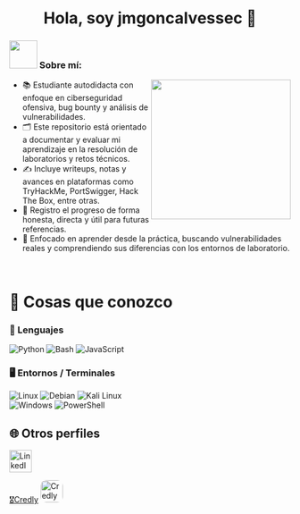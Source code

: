 

<!--
**jmgoncalvessec/jmgoncalvessec** is a ✨ _special_ ✨ repository because its `README.md` (this file) appears on your GitHub profile.

Here are some ideas to get you started:

- 🔭 I’m currently working on ...
- 🌱 I’m currently learning ...
- 👯 I’m looking to collaborate on ...
- 🤔 I’m looking for help with ...
- 💬 Ask me about ...
- 📫 How to reach me: ...
- 😄 Pronouns: ...
- ⚡ Fun fact: ...
-->
<h1 align="center">Hola, soy jmgoncalvessec 👋</h1>

### <picture><img src="https://github.com/7oSkaaa/7oSkaaa/blob/main/Images/about_me.gif?raw=true" width="50px"></picture> Sobre mí:

<picture> <img align="right" src="https://github.com/7oSkaaa/7oSkaaa/blob/main/Images/Right_Side.gif?raw=true" width="250px"></picture>

- 📚 Estudiante autodidacta con enfoque en ciberseguridad ofensiva, bug bounty y análisis de vulnerabilidades.
- 🗂️ Este repositorio está orientado a documentar y evaluar mi aprendizaje en la resolución de laboratorios y retos técnicos.
- ✍️ Incluye writeups, notas y avances en plataformas como TryHackMe, PortSwigger, Hack The Box, entre otras.
- 📌 Registro el progreso de forma honesta, directa y útil para futuras referencias.
- 🎯 Enfocado en aprender desde la práctica, buscando vulnerabilidades reales y comprendiendo sus diferencias con los entornos de laboratorio.

<br>

# 🧠 Cosas que conozco

### 📝 Lenguajes  
![Python](https://skillicons.dev/icons?i=py)  ![Bash](https://skillicons.dev/icons?i=bash)  ![JavaScript](https://skillicons.dev/icons?i=js)

### 🖥️ Entornos / Terminales  
![Linux](https://skillicons.dev/icons?i=linux)  ![Debian](https://skillicons.dev/icons?i=debian)  ![Kali Linux](https://skillicons.dev/icons?i=kali)  
![Windows](https://skillicons.dev/icons?i=windows)  ![PowerShell](https://skillicons.dev/icons?i=powershell)
<br>

## 🌐 Otros perfiles

<p align="left">
  <a href="https://www.linkedin.com/in/j-m-goncalves-8461a3374/" target="_blank">
    <img src="https://skillicons.dev/icons?i=linkedin" width="40" alt="LinkedIn" />
  </a>

  <a href="https://www.credly.com/users/j.m.goncalves" target="_blank">🎖️Credly</a>
    <img src="https://images.credly.com/size/120x120/images/5f4e17b5-5f1f-4f52-a43a-2950dc8dfb6c/Credly_Badge.png" width="40" alt="Credly" style="border-radius: 10px;" />
  </a>
</p>

